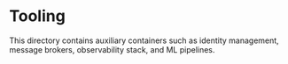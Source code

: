 # Tooling

This directory contains auxiliary containers such as identity management, message brokers, observability stack, and ML pipelines.
